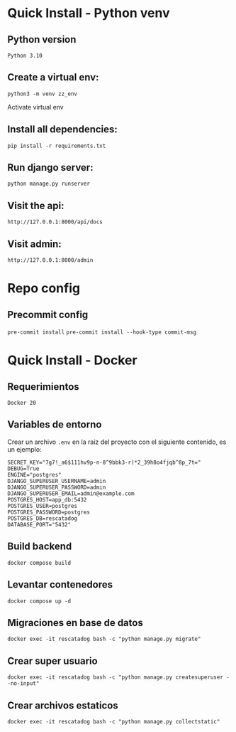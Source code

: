 # Quick Install - Python venv
## Python version
`Python 3.10`

## Create a virtual env:
`python3 -m venv zz_env`

Activate virtual env

## Install all dependencies:

`pip install -r requirements.txt`


## Run django server:
`python manage.py runserver`


## Visit the api:
`http://127.0.0.1:8000/api/docs`

## Visit admin:
`http://127.0.0.1:8000/admin`

# Repo config

## Precommit config
`pre-commit install`
`pre-commit install --hook-type commit-msg`


# Quick Install - Docker

## Requerimientos
`Docker 20`

## Variables de entorno
Crear un archivo `.env` en la raiz del proyecto con el siguiente contenido, es un ejemplo:
```dotenv
SECRET_KEY="7g7!_a6$111hv9p-n-8^9bbk3-r)*2_39h8o4fjqb^8p_7t="
DEBUG=True
ENGINE="postgres"
DJANGO_SUPERUSER_USERNAME=admin
DJANGO_SUPERUSER_PASSWORD=admin
DJANGO_SUPERUSER_EMAIL=admin@example.com
POSTGRES_HOST=app_db:5432
POSTGRES_USER=postgres
POSTGRES_PASSWORD=postgres
POSTGRES_DB=rescatadog
DATABASE_PORT="5432"
```

## Build backend
`docker compose build`

## Levantar contenedores
`docker compose up -d`

## Migraciones en base de datos
`docker exec -it rescatadog bash -c "python manage.py migrate"`

## Crear super usuario
`docker exec -it rescatadog bash -c "python manage.py createsuperuser --no-input"`

## Crear archivos estaticos
`docker exec -it rescatadog bash -c "python manage.py collectstatic"`


